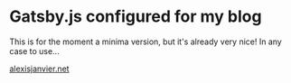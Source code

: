 # Gatsby.js configured for my blog

This is for the moment a minima version, but it's already very nice! In any case to use...

[alexisjanvier.net](http://alexisjanvier.net/)
